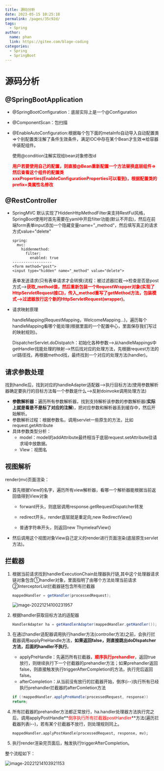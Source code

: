 ```yaml
---
title: 源码分析
date: 2023-05-15 10:25:18
permalink: /pages/35c92d/
tags: 
  - Spring
author: 
  name: phan
  link: https://gitee.com/blage-coding
categories: 
  - Spring
  - SpringBoot
---
```

# 源码分析
## @SpringBootApplication

  - @SpringBootConfiguration：底层实际上是一个@Configuration

  - @ComponentScan：包扫描

  - @EnableAutoConfiguration:根据每个包下面的metaInfo自动导入自动配置类=>个别配置类注解了条件生效条件，满足IOC中存在某个Bean才生效=>给容器中装配组件。

    使用@condition注解实现给bean对象修改id

    <font color='red'>**用户若要使用自己的配置，则直接@Bean重新配置一个方法替换底层组件=>然后查看这个组件的配置类xxxProperties(EnableConfigurationProperties可以看到)，根据配置类的prefix+类属性名修改**</font>

## @RestController

  - SpringMVC 默认实现了HiddenHttpMethodFilter来支持RestFul风格，SpringBoot使用时首先需要在yaml中开启filter功能(默认不开启)，然后在前端form表单input添加一个隐藏变量name="_method"，然后填写真正的请求方式value="delete"

    ```
    spring:
      mvc:
        hiddenmethod:
          filter:
            enabled: true
    ------------------
    <form method="post">
    <input type="hidden" name="_method" value="delete">
    ```

    表单发送请求(只有表单请求才会转换)流程：被过滤器拦截—>检查是否是post方式—><font color='red'>**获取_method值，然后重新包装一个RequestWrapper对象(实现了HttpServletRequest接口)，传入\_method重写了getMethod方法，包装模式—>过滤器放行这个新的HttpServletRequest(wrapper)**</font>。

  - 请求映射原理

    handleMapping(RequestMapping，WelcomeMapping...)，遍历每个handleMapping看哪个能处理(根据里面的一个配置中心，里面保存我们写过的映射规则)。

    DispatcherServlet.doDistpatch：初始化各种参数—>从handleMappings中getHandler找能处理的映射—>然后找对应的处理方法，先根据request方法的url路径找，再根据method找，最终找到一个对应的处理方法(handler)。

## 请求参数处理

  找到handle后，找到对应的handleAdapter适配器——>执行目标方法(使用参数解析器确定要执行的目标方法每一个参数是什么—>反射doinvoke调用处理方法)

  - **参数解析器**：遍历所有参数解析器，找到支持解析该参数的参数解析器(**实际上就是看是不是标了对应的注解**)，把对应参数和解析器丢到缓存中，然后开始解析。
  - 参数解析过程：根据参数名，调用servlet一些原生的方法，比如request.getAttribute
  - 具体参数类型分析：
    - model：model的addAttribute最终相当于底层request.setAttribute往请求域中放数据。
    - VIew：视图名

## 视图解析

  render(mv)页面渲染：

  - 首先根据View的名字，遍历所有view解析器，看哪一个解析器能根据当前返回值得到View对象

    - forward开头，则底层调用response.getRequestDispatcher转发

    - redirect开头，render底层就是重定向,new RedirectView()

    - 普通字符串开头，则返回new ThymeleafView()
  - 然后调用这个视图对象View自己定义的render进行页面渲染(底层原生servlet方法)。

## 拦截器

  1. 根据当前请求找到handlerExecutionChain处理器执行链,其中这个处理器请求链对象包含①handler对象，里面指明了由哪个方法处理当前请求②InterceptorList拦截器链包含所有拦截器

     ```java
     mappedHandler = getHandler(processedRequest);
     ```

     ![image-20221214100231957](https://cdn.staticaly.com/gh/blage-coding/picx-images-hosting@master/20230515/image-20221214100231957.4dllztciav80.webp)

  2. 根据handler获取目标方法的适配器

     ```java
     HandlerAdapter ha = getHandlerAdapter(mappedHandler.getHandler());
     ```

  3. 在通过handler适配器调用执行handler方法(controller方法)之前，会执行拦截器调用applyPreHandle方法，**如果返回false，则直接跳出doDIspatcher方法，后面的handler不执行**。

     - applyPreHandle：先遍历所有拦截器，**<font color='red'>顺序执行prehandler</font>**，返回true放行，则继续执行下一个拦截器的prehandler方法；如果prehandler返回false，则直接触发执行triggerAfterCompletion的方法，执行完后返回false。
     - afterCompletion：从当前没有放行的拦截器开始，倒序(i--)执行所有已经执行prehandler拦截器的afterComletion方法

     ```java
     if (!mappedHandler.applyPreHandle(processedRequest, response)) 
     return;
     ```

  4. 所有拦截器的prehandler方法都正常放行，ha.handler处理器方法执行完之后，调用applyPostHandle**<font color='red'>倒序执行所有拦截器postHandler</font>**方法(遍历拦截器列表i--)，若有某个拦截器不放行，则处理规则同上。

     ```
     mappedHandler.applyPostHandle(processedRequest, response, mv);
     ```

  5. 执行render渲染完页面后，触发执行triggerAfterCompletion。

  整个流程如下：

  ![image-20221214103921153](https://cdn.staticaly.com/gh/blage-coding/picx-images-hosting@master/20230515/image-20221214103921153.5llp711nsys0.webp)
 